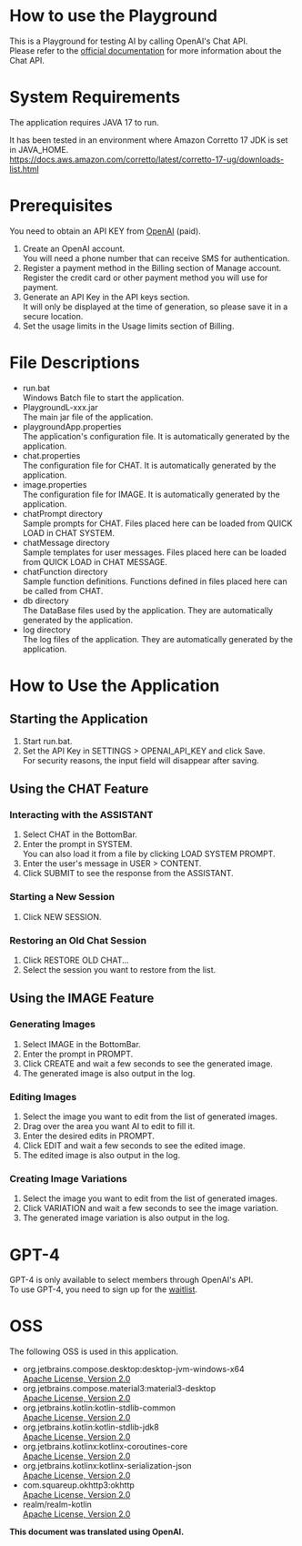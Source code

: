 How to use the Playground
===
This is a Playground for testing AI by calling OpenAI's Chat API.  
Please refer to the [official documentation](https://platform.openai.com/docs/guides/chat) for more information about the Chat API.

# System Requirements
The application requires JAVA 17 to run.

It has been tested in an environment where Amazon Corretto 17 JDK is set in JAVA_HOME.  
https://docs.aws.amazon.com/corretto/latest/corretto-17-ug/downloads-list.html

# Prerequisites
You need to obtain an API KEY from [OpenAI](https://openai.com/) (paid).
1. Create an OpenAI account.  
   You will need a phone number that can receive SMS for authentication.
2. Register a payment method in the Billing section of Manage account.  
   Register the credit card or other payment method you will use for payment.
3. Generate an API Key in the API keys section.  
   It will only be displayed at the time of generation, so please save it in a secure location.
4. Set the usage limits in the Usage limits section of Billing.

# File Descriptions
- run.bat  
  Windows Batch file to start the application.
- PlaygroundL-xxx.jar  
  The main jar file of the application.
- playgroundApp.properties  
  The application's configuration file. It is automatically generated by the application.
- chat.properties  
  The configuration file for CHAT. It is automatically generated by the application.
- image.properties  
  The configuration file for IMAGE. It is automatically generated by the application.
- chatPrompt directory  
  Sample prompts for CHAT. Files placed here can be loaded from QUICK LOAD in CHAT SYSTEM.
- chatMessage directory  
  Sample templates for user messages. Files placed here can be loaded from QUICK LOAD in CHAT MESSAGE.
- chatFunction directory  
  Sample function definitions. Functions defined in files placed here can be called from CHAT.
- db directory  
  The DataBase files used by the application. They are automatically generated by the application.
- log directory  
  The log files of the application. They are automatically generated by the application.

# How to Use the Application

## Starting the Application
1. Start run.bat.
2. Set the API Key in SETTINGS > OPENAI_API_KEY and click Save.  
   For security reasons, the input field will disappear after saving.

## Using the CHAT Feature

### Interacting with the ASSISTANT
1. Select CHAT in the BottomBar.
2. Enter the prompt in SYSTEM.  
   You can also load it from a file by clicking LOAD SYSTEM PROMPT.
3. Enter the user's message in USER > CONTENT.
4. Click SUBMIT to see the response from the ASSISTANT.

### Starting a New Session
1. Click NEW SESSION.

### Restoring an Old Chat Session
1. Click RESTORE OLD CHAT...
2. Select the session you want to restore from the list.

## Using the IMAGE Feature

### Generating Images
1. Select IMAGE in the BottomBar.
2. Enter the prompt in PROMPT.
3. Click CREATE and wait a few seconds to see the generated image.
4. The generated image is also output in the log.

### Editing Images
1. Select the image you want to edit from the list of generated images.
2. Drag over the area you want AI to edit to fill it.
3. Enter the desired edits in PROMPT.
4. Click EDIT and wait a few seconds to see the edited image.
5. The edited image is also output in the log.

### Creating Image Variations
1. Select the image you want to edit from the list of generated images.
2. Click VARIATION and wait a few seconds to see the image variation.
3. The generated image variation is also output in the log.

# GPT-4
GPT-4 is only available to select members through OpenAI's API.  
To use GPT-4, you need to sign up for the [waitlist](https://openai.com/waitlist/gpt-4-api).

# OSS
The following OSS is used in this application.

- org.jetbrains.compose.desktop:desktop-jvm-windows-x64  
  [Apache License, Version 2.0](http://www.apache.org/licenses/LICENSE-2.0.txt)
- org.jetbrains.compose.material3:material3-desktop  
  [Apache License, Version 2.0](http://www.apache.org/licenses/LICENSE-2.0.txt)
- org.jetbrains.kotlin:kotlin-stdlib-common  
  [Apache License, Version 2.0](http://www.apache.org/licenses/LICENSE-2.0.txt)
- org.jetbrains.kotlin:kotlin-stdlib-jdk8  
  [Apache License, Version 2.0](http://www.apache.org/licenses/LICENSE-2.0.txt)
- org.jetbrains.kotlinx:kotlinx-coroutines-core  
  [Apache License, Version 2.0](http://www.apache.org/licenses/LICENSE-2.0.txt)
- org.jetbrains.kotlinx:kotlinx-serialization-json  
  [Apache License, Version 2.0](http://www.apache.org/licenses/LICENSE-2.0.txt)
- com.squareup.okhttp3:okhttp  
  [Apache License, Version 2.0](http://www.apache.org/licenses/LICENSE-2.0.txt)
- realm/realm-kotlin  
  [Apache License, Version 2.0](http://www.apache.org/licenses/LICENSE-2.0.txt)

**This document was translated using OpenAI.**